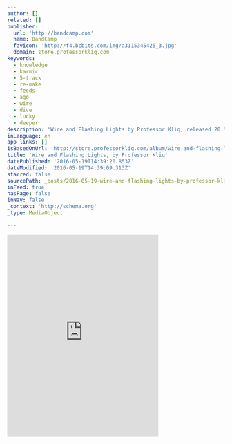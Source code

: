 ```yaml
---
author: []
related: []
publisher:
  url: 'http://bandcamp.com'
  name: BandCamp
  favicon: 'http://f4.bcbits.com/img/a3115345425_3.jpg'
  domain: store.professorkliq.com
keywords:
  - knowledge
  - karmic
  - 5-track
  - re-make
  - feeds
  - ago
  - wire
  - dive
  - lucky
  - deeper
description: 'Wire and Flashing Lights by Professor Kliq, released 20 September 2013 1. Wire & Flashing Lights 2. Mouth Money 3. Bust That Bust This 4. The Most Beautiful Day (2013) 5. Seventeen A few months ago I decided to re-make new versions of some of my bigger, but older tracks.'
inLanguage: en
app_links: []
isBasedOnUrl: 'http://store.professorkliq.com/album/wire-and-flashing-lights'
title: 'Wire and Flashing Lights, by Professor Kliq'
datePublished: '2016-05-19T14:39:20.853Z'
dateModified: '2016-05-19T14:39:09.313Z'
starred: false
sourcePath: _posts/2016-05-19-wire-and-flashing-lights-by-professor-kliq.md
inFeed: true
hasPage: false
inNav: false
_context: 'http://schema.org'
_type: MediaObject

---
```

<iframe src="http://cdn.embedly.com/widgets/media.html?src=https%3A%2F%2Fbandcamp.com%2FEmbeddedPlayer%2Fv%3D2%2Falbum%3D1879919313%2Fsize%3Dlarge%2Flinkcol%3D0084B4%2Fnotracklist%3Dtrue%2Ftwittercard%3Dtrue%2F&amp;url=http%3A%2F%2Fstore.professorkliq.com%2Falbum%2Fwire-and-flashing-lights&amp;image=http%3A%2F%2Ff4.bcbits.com%2Fimg%2Fa3115345425_5.jpg&amp;key=b7d04c9b404c499eba89ee7072e1c4f7&amp;type=text%2Fhtml&amp;schema=professorkliq" width="350" height="467" scrolling="no" frameborder="0" allowfullscreen="" style=""></iframe>